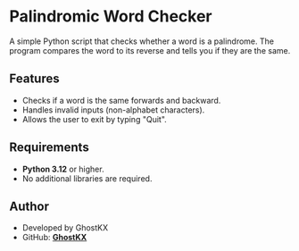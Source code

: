 # Palindromic Word Checker

A simple Python script that checks whether a word is a palindrome. The program compares the word to its reverse and tells you if they are the same.

## Features
- Checks if a word is the same forwards and backward.
- Handles invalid inputs (non-alphabet characters).
- Allows the user to exit by typing "Quit".
  
## Requirements
- **Python 3.12** or higher.
- No additional libraries are required.

## Author

- Developed by GhostKX
- GitHub: **[GhostKX](https://github.com/GhostKX/Palindromic-Words)**
